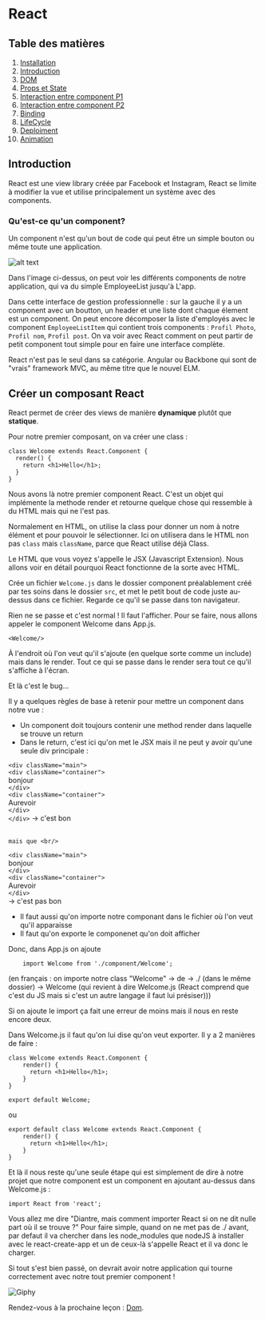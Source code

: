 # React

## Table des matières

1. [Installation](./Installation.md) 
2. [Introduction](./introduction.md) 
3. [DOM](./Dom.md)
4. [Props et State](./PropsEtState.md)
5. [Interaction entre component P1](./InteractionEntreComponentPartie1.md) 
6. [Interaction entre component P2](./InteractionEntreComponentPartie2.md) 
7. [Binding](./Binding.md)
8. [LifeCycle](./LifeCycle.md)
9. [Deploiment](./Deploiment.md)
10. [Animation](./Animations.md)


## Introduction
React est une view library créée par Facebook et Instagram, React se limite à modifier la vue et utilise principalement un système avec des components. 
### Qu'est-ce qu'un component? 
Un component n'est qu'un bout de code qui peut être un simple bouton ou même toute une application.

![alt text](http://nitrajka.com/wp-content/uploads/2016/08/uimockscript.png)

Dans l'image ci-dessus, on peut voir les différents components de notre application, qui va du simple EmployeeList jusqu'à L'app.

Dans cette interface de gestion professionnelle : sur la gauche il y a un component avec un boutton, un header et une liste dont chaque élement est un component. On peut encore décomposer la liste d'employés avec le component `EmployeeListItem` qui contient trois components : `Profil Photo`, `Profil nom`, `Profil post`.
On va voir avec React comment on peut partir de petit component tout simple pour en faire une interface complète.

React n'est pas le seul dans sa catégorie. Angular ou Backbone qui sont de "vrais" framework MVC, au même titre que le nouvel ELM.

## Créer un composant React
React permet de créer des views de manière **dynamique** plutôt que **statique**.

Pour notre premier composant, on va créer une class :
```JS
class Welcome extends React.Component {
  render() {
    return <h1>Hello</h1>;
  }
}
```
Nous avons là notre premier component React. C'est un objet qui implémente la methode render et retourne 
quelque chose qui ressemble à du HTML mais qui ne l'est pas. 

Normalement en HTML, on utilise la class pour donner un nom à notre élément et pour pouvoir le sélectionner. Ici on utilisera dans le HTML non pas `class` mais `className`, parce que React utilise déjà Class. 

Le HTML que vous voyez s'appelle le JSX (Javascript Extension). Nous allons voir en détail pourquoi React fonctionne de la sorte avec HTML.

Crée un fichier `Welcome.js` dans le dossier component préalablement créé par tes soins dans le dossier `src`, et met le petit bout de code juste au-dessus dans ce fichier. Regarde ce qu'il se passe dans ton navigateur.

Rien ne se passe et c'est normal ! Il faut l'afficher. Pour se faire, nous allons appeler le component Welcome dans App.js.

```JS
<Welcome/> 
```

À l'endroit où l'on veut qu'il s'ajoute (en quelque sorte comme un include) mais dans le render. Tout ce qui se passe dans le render sera tout ce qu'il s'affiche à l'écran.

Et là c'est le bug... 

Il y a quelques règles de base à retenir pour mettre un component dans notre vue :
- Un component doit toujours contenir une method render dans laquelle se trouve un return
- Dans le return, c'est ici qu'on met le JSX mais il ne peut y avoir qu'une seule div principale : 

```<div className="main">```<br/>
    ```<div className="container">```<br/>
        bonjour<br/>
    ```</div>```<br/>
    ```<div className="container">```<br/>
        Aurevoir<br/>
    ```</div>```<br/>
```</div>``` -> c'est bon <br/><br/>

    mais que <br/>
```<div className="main">```<br/>
    bonjour<br/>
```</div>```<br/> 
```<div className="container">```<br/>
    Aurevoir<br/>
```</div>```<br/>-> c'est pas bon

- Il faut aussi qu'on importe notre componant dans le fichier où l'on veut qu'il apparaisse
- Il faut qu'on exporte le componenet qu'on doit afficher

Donc, dans App.js on ajoute
```JS
    import Welcome from './component/Welcome';
```
(en français : on importe notre class "Welcome" -> de -> ./ (dans le même dossier) -> Welcome (qui revient à dire Welcome.js (React comprend que c'est du JS mais si c'est un autre langage il faut lui présiser)))

Si on ajoute le import ça fait une erreur de moins mais il nous en reste encore deux. 

Dans Welcome.js il faut qu'on lui dise qu'on veut exporter. Il y a 2 manières de faire :
```JS
class Welcome extends React.Component {
    render() {
      return <h1>Hello</h1>;
    }
}

export default Welcome;
```

ou 

```JS
export default class Welcome extends React.Component {
    render() {
      return <h1>Hello</h1>;
    }
}
```

Et là il nous reste qu'une seule étape qui est simplement de dire à notre projet que notre component est un component en ajoutant au-dessus dans Welcome.js :

```JS
import React from 'react';
```

Vous allez me dire "Diantre, mais comment importer React si on ne dit nulle part où il se trouve ?"
Pour faire simple, quand on ne met pas de ./ avant, par defaut il va chercher dans les node_modules que nodeJS à installer avec le react-create-app et un de ceux-là s'appelle React et il va donc le charger.

Si tout s'est bien passé, on devrait avoir notre application qui tourne correctement avec notre tout premier component !

![Giphy](https://www.acsu.buffalo.edu/~cas7/gifs/react.gif)


Rendez-vous à la prochaine leçon : [Dom](./Dom.md).


